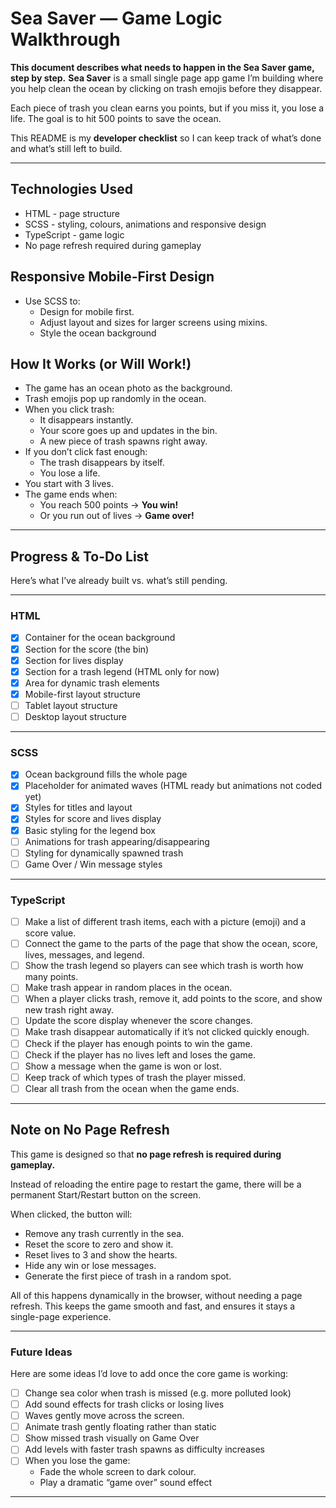 # Sea Saver — Game Logic Walkthrough

**This document describes what needs to happen in the Sea Saver game, step by step.**
**Sea Saver** is a small single page app game I’m building where you help clean the ocean by clicking on trash emojis before they disappear.

Each piece of trash you clean earns you points, but if you miss it, you lose a life. The goal is to hit 500 points to save the ocean.

This README is my **developer checklist** so I can keep track of what’s done and what’s still left to build.

---

## Technologies Used

-   HTML - page structure
-   SCSS - styling, colours, animations and responsive design
-   TypeScript - game logic
-   No page refresh required during gameplay

## Responsive Mobile-First Design

-   Use SCSS to:
    -   Design for mobile first.
    -   Adjust layout and sizes for larger screens using mixins.
    -   Style the ocean background

## How It Works (or Will Work!)

-   The game has an ocean photo as the background.
-   Trash emojis pop up randomly in the ocean.
-   When you click trash:
    -   It disappears instantly.
    -   Your score goes up and updates in the bin.
    -   A new piece of trash spawns right away.
-   If you don’t click fast enough:
    -   The trash disappears by itself.
    -   You lose a life.
-   You start with 3 lives.
-   The game ends when:
    -   You reach 500 points → **You win!**
    -   Or you run out of lives → **Game over!**

---

## Progress & To-Do List

Here’s what I’ve already built vs. what’s still pending.

---

### HTML

-   [x] Container for the ocean background
-   [x] Section for the score (the bin)
-   [x] Section for lives display
-   [x] Section for a trash legend (HTML only for now)
-   [x] Area for dynamic trash elements
-   [x] Mobile-first layout structure
-   [ ] Tablet layout structure
-   [ ] Desktop layout structure

---

### SCSS

-   [x] Ocean background fills the whole page
-   [x] Placeholder for animated waves (HTML ready but animations not coded yet)
-   [x] Styles for titles and layout
-   [x] Styles for score and lives display
-   [x] Basic styling for the legend box
-   [ ] Animations for trash appearing/disappearing
-   [ ] Styling for dynamically spawned trash
-   [ ] Game Over / Win message styles

---

### TypeScript

-   [ ] Make a list of different trash items, each with a picture (emoji) and a score value.
-   [ ] Connect the game to the parts of the page that show the ocean, score, lives, messages, and legend.
-   [ ] Show the trash legend so players can see which trash is worth how many points.
-   [ ] Make trash appear in random places in the ocean.
-   [ ] When a player clicks trash, remove it, add points to the score, and show new trash right away.
-   [ ] Update the score display whenever the score changes.
-   [ ] Make trash disappear automatically if it’s not clicked quickly enough.
-   [ ] Check if the player has enough points to win the game.
-   [ ] Check if the player has no lives left and loses the game.
-   [ ] Show a message when the game is won or lost.
-   [ ] Keep track of which types of trash the player missed.
-   [ ] Clear all trash from the ocean when the game ends.

---

## Note on No Page Refresh

This game is designed so that **no page refresh is required during gameplay.**

Instead of reloading the entire page to restart the game, there will be a permanent Start/Restart button on the screen.

When clicked, the button will:

-   Remove any trash currently in the sea.
-   Reset the score to zero and show it.
-   Reset lives to 3 and show the hearts.
-   Hide any win or lose messages.
-   Generate the first piece of trash in a random spot.

All of this happens dynamically in the browser, without needing a page refresh. This keeps the game smooth and fast, and ensures it stays a single-page experience.

---

### Future Ideas

Here are some ideas I’d love to add once the core game is working:

-   [ ] Change sea color when trash is missed (e.g. more polluted look)
-   [ ] Add sound effects for trash clicks or losing lives
-   [ ] Waves gently move across the screen.
-   [ ] Animate trash gently floating rather than static
-   [ ] Show missed trash visually on Game Over
-   [ ] Add levels with faster trash spawns as difficulty increases
-   [ ] When you lose the game:
    -   Fade the whole screen to dark colour.
    -   Play a dramatic “game over” sound effect

---
